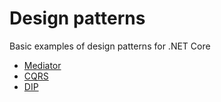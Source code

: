 # Design patterns

Basic examples of design patterns for .NET Core

- [Mediator](/MediatorPattern)
- [CQRS](/CQRS)
- [DIP](/DIP)
